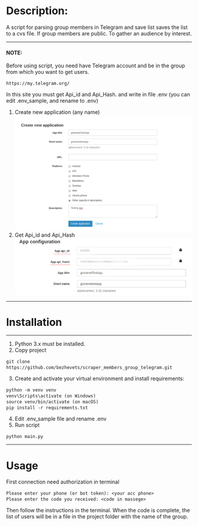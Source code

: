 # Description:
A script for parsing group members in Telegram and save list saves the list to a cvs file. If group members are public.
To gather an audience by interest.
___
#### NOTE:
Before using script, you need have Telegram account and be in the group from which you want to get users.

```
https://my.telegram.org/
```

In this site you must get Api_id and Api_Hash. and write in file .env (you can edit .env_sample, and rename to .env)
1. Create new application (any name)
![Create new application](img-tg.png)
2. Get Api_id and Api_Hash
![Api_id api_hash](img-tg2.png)
___
# Installation
___
1. Python 3.x must be installed.
2. Copy project
```
git clone https://github.com/bezhevets/scraper_members_group_telegram.git
```
3. Create and activate your virtual environment and install requirements:
```
python -m venv venv
venv\Scripts\activate (on Windows)
source venv/bin/activate (on macOS)
pip install -r requirements.txt
```
4. Edit .env_sample file and rename .env
5. Run script
```
python main.py
```
___
# Usage
First connection need authorization in terminal
```
Please enter your phone (or bot token): <your acc phone>
Please enter the code you received: <code in massege>
```
Then follow the instructions in the terminal. 
When the code is complete, the list of users will be in a file in the project folder with the name of the group.